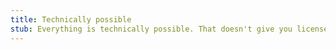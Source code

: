 ```yaml
---
title: Technically possible
stub: Everything is technically possible. That doesn't give you license to believe what you like.
---
```

